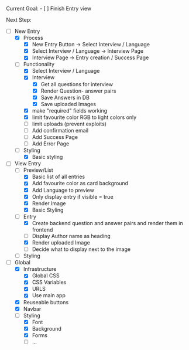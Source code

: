 Current Goal:
    - [ ] Finish Entry view


Next Step:




- [ ] New Entry
    - [x] Process
        - [x] New Entry Button -> Select Interview / Language
        - [x] Select Interview / Language -> Interview Page
        - [x] Interview Page -> Entry creation / Success Page

    - [ ] Functionality
        - [x] Select Interview / Language
        - [x] Interview
            - [x] Get all questions for interview
            - [x] Render Question- answer pairs
            - [x] Save Answers in DB
            - [x] Save uploaded Images
        - [x] make "required" fields working
        - [x] limit favourite color RGB to light colors only
        - [ ] limit uploads (prevent exploits)
        - [ ] Add confirmation email
        - [ ] Add Success Page
        - [ ] Add Error Page
  
    - [ ] Styling
        - [x] Basic styling

- [ ] View Entry
  - [ ] Preview/List
    - [x] Basic list of all entries
    - [x] Add favourite color as card background
    - [x] Add Language to preview
    - [x] Only display entry if visible = true
    - [x] Render Image
    - [x] Basic Styling

  - [ ] Entry
    - [x] Create backend question and answer pairs and render them in frontend
    - [ ] Display Author name as heading
    - [x] Render uploaded Image
    - [ ] Decide what to display next to the image

  - [ ] Styling

- [ ] Global
    - [X] Infrastructure
        - [x] Global CSS
        - [x] CSS Variables
        - [x] URLS
        - [x] Use main app
    - [x] Reuseable buttons
    - [x] Navbar
    - [ ] Styling
        - [x] Font
        - [x] Background
        - [x] Forms
        - [ ] ...